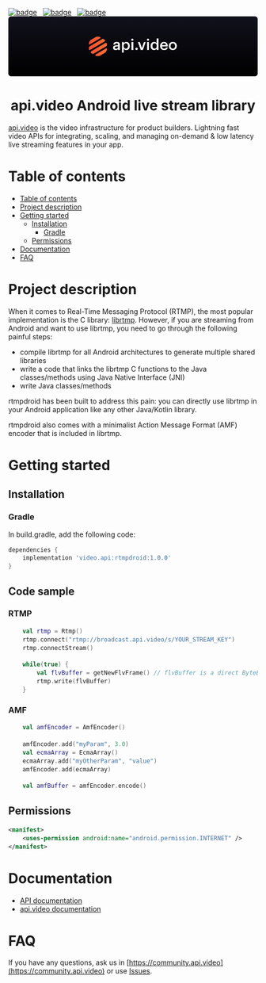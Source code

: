 [![badge](https://img.shields.io/twitter/follow/api_video?style=social)](https://twitter.com/intent/follow?screen_name=api_video) &nbsp; [![badge](https://img.shields.io/github/stars/apivideo/api.video-android-live-stream?style=social)](https://github.com/apivideo/api.video-android-live-stream) &nbsp; [![badge](https://img.shields.io/discourse/topics?server=https%3A%2F%2Fcommunity.api.video)](https://community.api.video)
![](https://github.com/apivideo/API_OAS_file/blob/master/apivideo_banner.png)
<h1 align="center">api.video Android live stream library</h1>

[api.video](https://api.video) is the video infrastructure for product builders. Lightning fast video APIs for integrating, scaling, and managing on-demand & low latency live streaming features in your app.

# Table of contents

- [Table of contents](#table-of-contents)
- [Project description](#project-description)
- [Getting started](#getting-started)
  - [Installation](#installation)
    - [Gradle](#gradle)
  - [Permissions](#permissions)
- [Documentation](#documentation)
- [FAQ](#faq)

# Project description

When it comes to Real-Time Messaging Protocol (RTMP), the most popular implementation is the C
library: [librtmp](http://git.ffmpeg.org/rtmpdump). However, if you are streaming from Android and
want to use librtmp, you need to go through the following painful steps:

- compile librtmp for all Android architectures to generate multiple shared libraries
- write a code that links the librtmp C functions to the Java classes/methods using Java Native
  Interface (JNI)
- write Java classes/methods

rtmpdroid has been built to address this pain: you can directly use librtmp in your Android
application like any other Java/Kotlin library.

rtmpdroid also comes with a minimalist Action Message Format (AMF) encoder that is included in
librtmp.

# Getting started

## Installation

### Gradle

In build.gradle, add the following code:

```groovy
dependencies {
    implementation 'video.api:rtmpdroid:1.0.0'
}
```

## Code sample

### RTMP

```kotlin
    val rtmp = Rtmp()
    rtmp.connect("rtmp://broadcast.api.video/s/YOUR_STREAM_KEY")
    rtmp.connectStream()
    
    while(true) {
        val flvBuffer = getNewFlvFrame() // flvBuffer is a direct ByteBuffer 
        rtmp.write(flvBuffer)
    }
```

### AMF

```kotlin
    val amfEncoder = AmfEncoder()

    amfEncoder.add("myParam", 3.0)
    val ecmaArray = EcmaArray()
    ecmaArray.add("myOtherParam", "value")
    amfEncoder.add(ecmaArray)

    val amfBuffer = amfEncoder.encode()
```

## Permissions

```xml
<manifest>
    <uses-permission android:name="android.permission.INTERNET" />
</manifest>
```

# Documentation

* [API documentation](https://apivideo.github.io/api.video-rtmpdroid/)
* [api.video documentation](https://docs.api.video)

# FAQ

If you have any questions, ask us in [https://community.api.video](https://community.api.video) or use [Issues].


[//]: # (These are reference links used in the body of this note and get stripped out when the markdown processor does its job. There is no need to format nicely because it shouldn't be seen. Thanks SO - http://stackoverflow.com/questions/4823468/store-comments-in-markdown-syntax)

[Issues]: <https://github.com/apivideo/api.video-rtmpdroid/issues>
